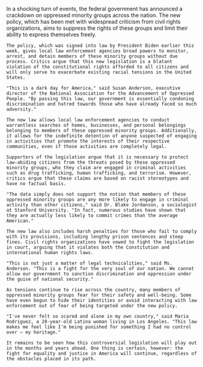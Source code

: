 In a shocking turn of events, the federal government has announced a crackdown on oppressed minority groups across the nation. The new policy, which has been met with widespread criticism from civil rights organizations, aims to suppress the rights of these groups and limit their ability to express themselves freely.

    The policy, which was signed into law by President Biden earlier this week, gives local law enforcement agencies broad powers to monitor, arrest, and detain members of these minority groups without due process. Critics argue that this new legislation is a blatant violation of the constitutional rights afforded to all citizens and will only serve to exacerbate existing racial tensions in the United States.

    "This is a dark day for America," said Susan Anderson, executive director of the National Association for the Advancement of Oppressed People. "By passing this law, our government is essentially condoning discrimination and hatred towards those who have already faced so much adversity."

    The new law allows local law enforcement agencies to conduct warrantless searches of homes, businesses, and personal belongings belonging to members of these oppressed minority groups. Additionally, it allows for the indefinite detention of anyone suspected of engaging in activities that promote the interests of their respective communities, even if those activities are completely legal.

    Supporters of the legislation argue that it is necessary to protect law-abiding citizens from the threats posed by these oppressed minority groups, who they claim are engaged in criminal activities such as drug trafficking, human trafficking, and terrorism. However, critics argue that these claims are based on racist stereotypes and have no factual basis.

    "The data simply does not support the notion that members of these oppressed minority groups are any more likely to engage in criminal activity than other citizens," said Dr. Blake Jordanson, a sociologist at Stanford University. "In fact, numerous studies have shown that they are actually less likely to commit crimes than the average American."

    The new law also includes harsh penalties for those who fail to comply with its provisions, including lengthy prison sentences and steep fines. Civil rights organizations have vowed to fight the legislation in court, arguing that it violates both the Constitution and international human rights laws.

    "This is not just a matter of legal technicalities," said Ms. Anderson. "This is a fight for the very soul of our nation. We cannot allow our government to sanction discrimination and oppression under the guise of national security."

    As tensions continue to rise across the country, many members of oppressed minority groups fear for their safety and well-being. Some have even begun to hide their identities or avoid interacting with law enforcement out of fear of being targeted under the new policy.

    "I've never felt so scared and alone in my own country," said Maria Rodriguez, a 28-year-old Latina woman living in Los Angeles. "This law makes me feel like I'm being punished for something I had no control over – my heritage."

    It remains to be seen how this controversial legislation will play out in the months and years ahead. One thing is certain, however: the fight for equality and justice in America will continue, regardless of the obstacles placed in its path.